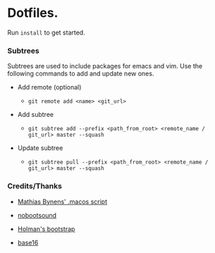 # Dotfiles.

Run `install` to get started.

### Subtrees

Subtrees are used to include packages for emacs and vim.  Use the following
commands to add and update new ones.

* Add remote (optional)
  * `git remote add <name> <git_url>`

* Add subtree
  * `git subtree add --prefix <path_from_root> <remote_name / git_url> master --squash`

* Update subtree
  * `git subtree pull --prefix <path_from_root> <remote_name / git_url> master --squash`

### Credits/Thanks

* [Mathias Bynens' .macos script](https://github.com/mathiasbynens/dotfiles/blob/master/.macos)

* [nobootsound](https://github.com/teored90/nobootsound)

* [Holman's bootstrap](https://github.com/holman/dotfiles/blob/master/script/bootstrap)

* [base16](https://github.com/chriskempson/base16)
